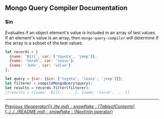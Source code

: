 ## Mongo Query Compiler Documentation

### $in

Evaluates if an object element's value is included in an array of test values.
If an element's value is an array, then `mongo-query-compiler` will determine if 
the array is a subset of the test values.

```javascript
let records = [
  {name: 'Bill', car: ['toyota', 'jeep']},
  {name: 'Sarah', car: 'lexus'},
  {name: 'John', car: 'volvo'}
];

let query = {car: {$in: ['toyota', 'lexus', 'jeep']}};
let filterer = compileMongoQuery(query);
let results = records.filter(filterer);
//results = [{name: 'Bill', ... }, {name: 'Sarah', ... }]
```

---

[Previous ($lte operator)](./lte.md) :snowflake: 
[Table of Contents](../../../README.md) :snowflake: 
[Next ($nin operator)](./nin.md)
